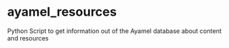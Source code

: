 # ayamel_resources
Python Script to get information out of the Ayamel database about content and resources
